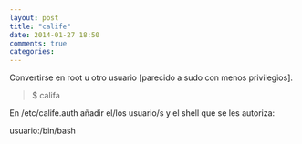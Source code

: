 ```yaml
---
layout: post
title: "calife"
date: 2014-01-27 18:50
comments: true
categories: 
---
```

Convertirse en root u otro usuario [parecido a sudo con menos privilegios].

>$ califa

En /etc/calife.auth añadir el/los usuario/s y el shell que se les autoriza:

usuario:/bin/bash

